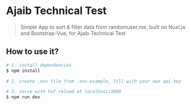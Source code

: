 # Ajaib Technical Test

> Simple App to sort & filter data from randomuser.me, built on Nuxt.js and Bootstrap-Vue, for Ajaib Technical Test

## How to use it?
```bash
# 1. install dependencies
$ npm install

# 2. create .env file from .env.example, fill with your own api key

# 3. serve with hot reload at localhost:3000
$ npm run dev
```
